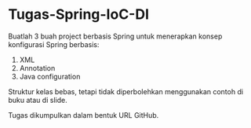 # Tugas-Spring-IoC-DI

Buatlah 3 buah project berbasis Spring untuk menerapkan konsep konfigurasi Spring berbasis:
1. XML
2. Annotation
3. Java configuration

Struktur kelas bebas, tetapi tidak diperbolehkan menggunakan contoh di buku atau di slide.

Tugas dikumpulkan dalam bentuk URL GitHub.
